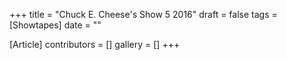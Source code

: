 +++
title = "Chuck E. Cheese's Show 5 2016"
draft = false
tags = [Showtapes]
date = ""

[Article]
contributors = []
gallery = []
+++